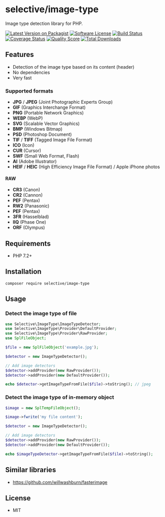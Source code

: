 # selective/image-type

Image type detection library for PHP.

[![Latest Version on Packagist](https://img.shields.io/github/release/selective-php/image-type.svg?style=flat-square)](https://packagist.org/packages/selective/image-type)
[![Software License](https://img.shields.io/badge/license-MIT-brightgreen.svg?style=flat-square)](LICENSE.md)
[![Build Status](https://img.shields.io/travis/selective-php/image-type/master.svg?style=flat-square)](https://travis-ci.org/selective-php/image-type)
[![Coverage Status](https://img.shields.io/scrutinizer/coverage/g/selective-php/image-type.svg?style=flat-square)](https://scrutinizer-ci.com/g/selective-php/image-type/code-structure)
[![Quality Score](https://img.shields.io/scrutinizer/quality/g/selective-php/image-type.svg?style=flat-square)](https://scrutinizer-ci.com/g/selective-php/image-type/?branch=master)
[![Total Downloads](https://img.shields.io/packagist/dt/selective/image-type.svg?style=flat-square)](https://packagist.org/packages/selective/image-type/stats)


## Features

* Detection of the image type based on its content (header)
* No dependencies
* Very fast

### Supported formats

* **JPG** / **JPEG** (Joint Photographic Experts Group)
* **GIF** (Graphics Interchange Format)
* **PNG** (Portable Network Graphics)
* **WEBP** (WebP)
* **SVG** (Scalable Vector Graphics)
* **BMP** (Windows Bitmap)
* **PSD** (Photoshop Document)
* **TIF** / **TIFF** (Tagged Image File Format)
* **ICO** (Icon)
* **CUR** (Cursor)
* **SWF** (Small Web Format, Flash)
* **AI** (Adobe Illustrator)
* **HEIF** / **HEIC** (High Efficiency Image File Format) / Apple iPhone photos

#### RAW

* **CR3** (Canon)
* **CR2** (Cannon)
* **PEF** (Pentax)
* **RW2** (Panasonic)
* **PEF** (Pentax)
* **3FR** (Hasselblad)
* **IIQ** (Phase One)
* **ORF** (Olympus)

## Requirements

* PHP 7.2+

## Installation

```
composer require selective/image-type
```

## Usage

### Detect the image type of file

```php
use Selective\ImageType\ImageTypeDetector;
use Selective\ImageType\Provider\DefaultProvider;
use Selective\ImageType\Provider\RawProvider;
use SplFileObject;

$file = new SplFileObject('example.jpg');

$detector = new ImageTypeDetector();

// Add image detectors
$detector->addProvider(new RawProvider());
$detector->addProvider(new DefaultProvider());

echo $detector->getImageTypeFromFile($file)->toString(); // jpeg
```

### Detect the image type of in-memory object

```php
$image = new SplTempFileObject();

$image->fwrite('my file content');

$detector = new ImageTypeDetector();

// Add image detectors
$detector->addProvider(new RawProvider());
$detector->addProvider(new DefaultProvider());

echo $imageTypeDetector->getImageTypeFromFile($file)->toString();
```

## Similar libraries

* https://github.com/willwashburn/fasterimage

## License

* MIT

